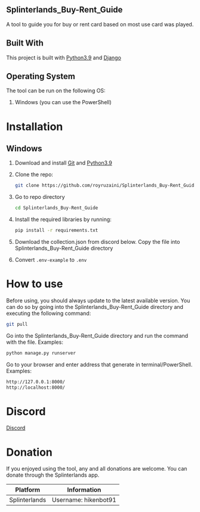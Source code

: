 ## Splinterlands_Buy-Rent_Guide
A tool to guide you for buy or rent card based on most use card was played.

## Built With

This project is built with [Python3.9](https://www.python.org/downloads/) and [Django](https://www.djangoproject.com/)

## Operating System

The tool can be run on the following OS:
  1.  Windows (you can use the PowerShell)

# Installation

## Windows

1. Download and install [Git](https://git-scm.com/) and [Python3.9](https://www.python.org/)
2. Clone the repo: 

      ```sh
      git clone https://github.com/royruzaini/Splinterlands_Buy-Rent_Guide.git
      ```

3. Go to repo directory
      ```sh
      cd Splinterlands_Buy-Rent_Guide
      ```

4. Install the required libraries by running: 
      ```sh
      pip install -r requirements.txt
      ```
      
5. Download the collection.json from discord below. Copy the file into Splinterlands_Buy-Rent_Guide directory

6. Convert `.env-example` to `.env`

# How to use

Before using, you should always update to the latest available version. You can do so by going into the Splinterlands_Buy-Rent_Guide directory and executing the following command:

```sh
git pull
```

Go into the Splinterlands_Buy-Rent_Guide directory and run the command with the file. Examples:

```sh
python manage.py runserver
```

Go to your browser and enter address that generate in terminal/PowerShell. Examples:

```sh
http://127.0.0.1:8000/
http://localhost:8000/
```

# Discord
<a href="https://discord.gg/53GF7P6BUN">Discord</a>

# Donation
If you enjoyed using the tool, any and all donations are welcome. You can donate through the Splinterlands app.

| Platform | Information |
|:---:|:---:|
| Splinterlands | Username: hikenbot91